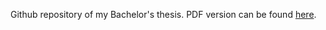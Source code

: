 Github repository of my Bachelor's thesis. PDF version can be found [here](src/bachelors_thesis.pdf).
